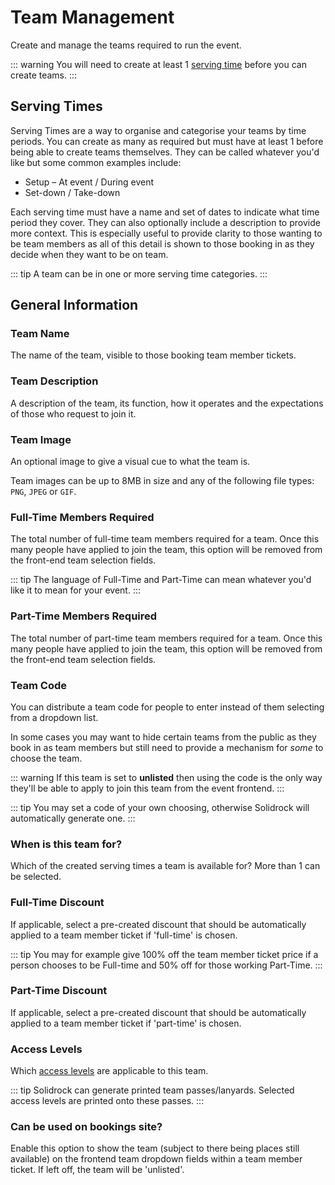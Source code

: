 # Team Management

Create and manage the teams required to run the event.

::: warning
You will need to create at least 1 [serving time](#serving-times) before you can create teams.
:::

## Serving Times

Serving Times are a way to organise and categorise your teams by time periods. You can create as many as required but must have at least 1 before being able to create teams themselves. 
They can be called whatever you'd like but some common examples include:

- Setup
– At event / During event
- Set-down / Take-down

Each serving time must have a name and set of dates to indicate what time period they cover. They can also optionally include a description to provide more context. This is especially useful to provide clarity to those wanting to be team members as all of this detail is shown to those booking in as they decide when they want to be on team.

::: tip
A team can be in one or more serving time categories.
:::

## General Information

### Team Name

The name of the team, visible to those booking team member tickets.

### Team Description

A description of the team, its function, how it operates and the expectations of those who request to join it.

### Team Image

An optional image to give a visual cue to what the team is.

Team images can be up to 8MB in size and any of the following file types: `PNG`, `JPEG` or `GIF`.

### Full-Time Members Required

The total number of full-time team members required for a team. Once this many people have applied to join the team, this option will be removed from the front-end team selection fields.

::: tip
The language of Full-Time and Part-Time can mean whatever you'd like it to mean for your event.
:::

### Part-Time Members Required

The total number of part-time team members required for a team. Once this many people have applied to join the team, this option will be removed from the front-end team selection fields.

### Team Code

You can distribute a team code for people to enter instead of them selecting from a dropdown list.

In some cases you may want to hide certain teams from the public as they book in as team members but still need to provide a mechanism for _some_ to choose the team.

::: warning
If this team is set to **unlisted** then using the code is the only way they'll be able to apply to join this team from the event frontend.
:::

::: tip
You may set a code of your own choosing, otherwise Solidrock will automatically generate one.
:::

### When is this team for?

Which of the created serving times a team is available for? More than 1 can be selected.

### Full-Time Discount

If applicable, select a pre-created discount that should be automatically applied to a team member ticket if 'full-time' is chosen.

::: tip
You may for example give 100% off the team member ticket price if a person chooses to be Full-time and 50% off for those working Part-Time.
:::

### Part-Time Discount

If applicable, select a pre-created discount that should be automatically applied to a team member ticket if 'part-time' is chosen.

### Access Levels

Which [access levels](/guide/teams/access) are applicable to this team.

::: tip
Solidrock can generate printed team passes/lanyards. Selected access levels are printed onto these passes.
:::

### Can be used on bookings site?

Enable this option to show the team (subject to there being places still available) on the frontend team dropdown fields within a team member ticket. If left off, the team will be 'unlisted'.